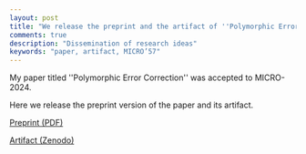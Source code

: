 ```yaml
---
layout: post
title: "We release the preprint and the artifact of ''Polymorphic Error Correction''"
comments: true
description: "Dissemination of research ideas"
keywords: "paper, artifact, MICRO’57"
---
```


My paper titled ''Polymorphic Error Correction'' was accepted to MICRO-2024. 

Here we release the preprint version of the paper and its artifact. 


[Preprint (PDF)](https://evmanz.github.io/assets/pec-preprint.pdf)

[Artifact (Zenodo)](https://zenodo.org/records/13786095)
